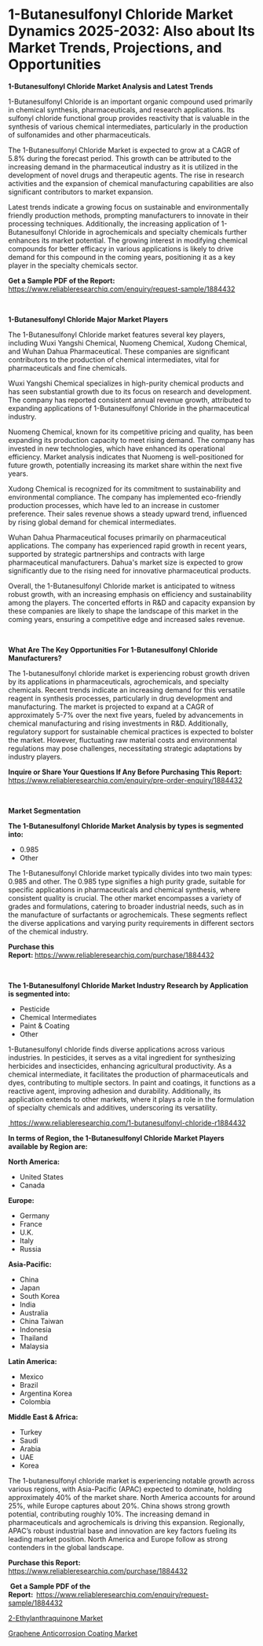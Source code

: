 <p><h1>1-Butanesulfonyl Chloride Market Dynamics 2025-2032: Also about Its Market Trends, Projections, and Opportunities</h1></p><p><strong>1-Butanesulfonyl Chloride Market Analysis and Latest Trends</strong></p>
<p><p>1-Butanesulfonyl Chloride is an important organic compound used primarily in chemical synthesis, pharmaceuticals, and research applications. Its sulfonyl chloride functional group provides reactivity that is valuable in the synthesis of various chemical intermediates, particularly in the production of sulfonamides and other pharmaceuticals.</p><p>The 1-Butanesulfonyl Chloride Market is expected to grow at a CAGR of 5.8% during the forecast period. This growth can be attributed to the increasing demand in the pharmaceutical industry as it is utilized in the development of novel drugs and therapeutic agents. The rise in research activities and the expansion of chemical manufacturing capabilities are also significant contributors to market expansion.</p><p>Latest trends indicate a growing focus on sustainable and environmentally friendly production methods, prompting manufacturers to innovate in their processing techniques. Additionally, the increasing application of 1-Butanesulfonyl Chloride in agrochemicals and specialty chemicals further enhances its market potential. The growing interest in modifying chemical compounds for better efficacy in various applications is likely to drive demand for this compound in the coming years, positioning it as a key player in the specialty chemicals sector.</p></p>
<p><strong>Get a Sample PDF of the Report:&nbsp;</strong> <a href="https://www.reliableresearchiq.com/enquiry/request-sample/1884432?utm_campaign=1088&utm_medium=2&utm_source=Github&utm_content=ia&utm_term=04022025&utm_id=1-butanesulfonyl-chloride">https://www.reliableresearchiq.com/enquiry/request-sample/1884432</a></p>
<p>&nbsp;</p>
<p><strong>1-Butanesulfonyl Chloride Major Market Players</strong></p>
<p><p>The 1-Butanesulfonyl Chloride market features several key players, including Wuxi Yangshi Chemical, Nuomeng Chemical, Xudong Chemical, and Wuhan Dahua Pharmaceutical. These companies are significant contributors to the production of chemical intermediates, vital for pharmaceuticals and fine chemicals.</p><p>Wuxi Yangshi Chemical specializes in high-purity chemical products and has seen substantial growth due to its focus on research and development. The company has reported consistent annual revenue growth, attributed to expanding applications of 1-Butanesulfonyl Chloride in the pharmaceutical industry.</p><p>Nuomeng Chemical, known for its competitive pricing and quality, has been expanding its production capacity to meet rising demand. The company has invested in new technologies, which have enhanced its operational efficiency. Market analysis indicates that Nuomeng is well-positioned for future growth, potentially increasing its market share within the next five years.</p><p>Xudong Chemical is recognized for its commitment to sustainability and environmental compliance. The company has implemented eco-friendly production processes, which have led to an increase in customer preference. Their sales revenue shows a steady upward trend, influenced by rising global demand for chemical intermediates.</p><p>Wuhan Dahua Pharmaceutical focuses primarily on pharmaceutical applications. The company has experienced rapid growth in recent years, supported by strategic partnerships and contracts with large pharmaceutical manufacturers. Dahua's market size is expected to grow significantly due to the rising need for innovative pharmaceutical products.</p><p>Overall, the 1-Butanesulfonyl Chloride market is anticipated to witness robust growth, with an increasing emphasis on efficiency and sustainability among the players. The concerted efforts in R&D and capacity expansion by these companies are likely to shape the landscape of this market in the coming years, ensuring a competitive edge and increased sales revenue.</p></p>
<p>&nbsp;</p>
<p><strong>What Are The Key Opportunities For 1-Butanesulfonyl Chloride Manufacturers?</strong></p>
<p><p>The 1-butanesulfonyl chloride market is experiencing robust growth driven by its applications in pharmaceuticals, agrochemicals, and specialty chemicals. Recent trends indicate an increasing demand for this versatile reagent in synthesis processes, particularly in drug development and manufacturing. The market is projected to expand at a CAGR of approximately 5-7% over the next five years, fueled by advancements in chemical manufacturing and rising investments in R&D. Additionally, regulatory support for sustainable chemical practices is expected to bolster the market. However, fluctuating raw material costs and environmental regulations may pose challenges, necessitating strategic adaptations by industry players.</p></p>
<p><strong>Inquire or Share Your Questions If Any Before Purchasing This Report:</strong> <a href="https://www.reliableresearchiq.com/enquiry/pre-order-enquiry/1884432?utm_campaign=1088&utm_medium=2&utm_source=Github&utm_content=ia&utm_term=04022025&utm_id=1-butanesulfonyl-chloride">https://www.reliableresearchiq.com/enquiry/pre-order-enquiry/1884432</a></p>
<p>&nbsp;</p>
<p><strong>Market Segmentation</strong></p>
<p><strong>The 1-Butanesulfonyl Chloride Market Analysis by types is segmented into:</strong></p>
<p><ul><li>0.985</li><li>Other</li></ul></p>
<p><p>The 1-Butanesulfonyl Chloride market typically divides into two main types: 0.985 and other. The 0.985 type signifies a high purity grade, suitable for specific applications in pharmaceuticals and chemical synthesis, where consistent quality is crucial. The other market encompasses a variety of grades and formulations, catering to broader industrial needs, such as in the manufacture of surfactants or agrochemicals. These segments reflect the diverse applications and varying purity requirements in different sectors of the chemical industry.</p></p>
<p><strong>Purchase this Report:&nbsp;</strong><a href="https://www.reliableresearchiq.com/purchase/1884432?utm_campaign=1088&utm_medium=2&utm_source=Github&utm_content=ia&utm_term=04022025&utm_id=1-butanesulfonyl-chloride">https://www.reliableresearchiq.com/purchase/1884432</a></p>
<p>&nbsp;</p>
<p><strong>The 1-Butanesulfonyl Chloride Market Industry Research by Application is segmented into:</strong></p>
<p><ul><li>Pesticide</li><li>Chemical Intermediates</li><li>Paint & Coating</li><li>Other</li></ul></p>
<p><p>1-Butanesulfonyl chloride finds diverse applications across various industries. In pesticides, it serves as a vital ingredient for synthesizing herbicides and insecticides, enhancing agricultural productivity. As a chemical intermediate, it facilitates the production of pharmaceuticals and dyes, contributing to multiple sectors. In paint and coatings, it functions as a reactive agent, improving adhesion and durability. Additionally, its application extends to other markets, where it plays a role in the formulation of specialty chemicals and additives, underscoring its versatility.</p></p>
<p><a href="https://www.reliableresearchiq.com/1-butanesulfonyl-chloride-r1884432?utm_campaign=1088&utm_medium=2&utm_source=Github&utm_content=ia&utm_term=04022025&utm_id=1-butanesulfonyl-chloride">&nbsp;https://www.reliableresearchiq.com/1-butanesulfonyl-chloride-r1884432</a></p>
<p><strong>In terms of Region, the 1-Butanesulfonyl Chloride Market Players available by Region are:</strong></p>
<p>
    <p> <strong> North America: </strong>
        <ul>
            <li>United States</li>
            <li>Canada</li>
        </ul>
        </p> 
    <p> <strong> Europe: </strong>
        <ul>
            <li>Germany</li>
            <li>France</li>
            <li>U.K.</li>
            <li>Italy</li>
            <li>Russia</li>
        </ul>
        </p> 
    <p> <strong> Asia-Pacific: </strong>
        <ul>
            <li>China</li>
            <li>Japan</li>
            <li>South Korea</li>
            <li>India</li>
            <li>Australia</li>
            <li>China Taiwan</li>
            <li>Indonesia</li>
            <li>Thailand</li>
            <li>Malaysia</li>
        </ul>
        </p> 
    <p> <strong> Latin America: </strong>
        <ul>
            <li>Mexico</li>
            <li>Brazil</li>
            <li>Argentina Korea</li>
            <li>Colombia</li>
        </ul>
        </p> 
    <p> <strong> Middle East & Africa: </strong>
        <ul>
            <li>Turkey</li>
            <li>Saudi</li>
            <li>Arabia</li>
            <li>UAE</li>
            <li>Korea</li>
        </ul>
    </p>
    </p>
<p><p>The 1-butanesulfonyl chloride market is experiencing notable growth across various regions, with Asia-Pacific (APAC) expected to dominate, holding approximately 40% of the market share. North America accounts for around 25%, while Europe captures about 20%. China shows strong growth potential, contributing roughly 10%. The increasing demand in pharmaceuticals and agrochemicals is driving this expansion. Regionally, APAC’s robust industrial base and innovation are key factors fueling its leading market position. North America and Europe follow as strong contenders in the global landscape.</p></p>
<p><strong>Purchase this Report: </strong><a href="https://www.reliableresearchiq.com/purchase/1884432?utm_campaign=1088&utm_medium=2&utm_source=Github&utm_content=ia&utm_term=04022025&utm_id=1-butanesulfonyl-chloride">https://www.reliableresearchiq.com/purchase/1884432</a></p>
<p>&nbsp;<strong>Get a Sample PDF of the Report:&nbsp;&nbsp;</strong><a href="https://www.reliableresearchiq.com/enquiry/request-sample/1884432?utm_campaign=1088&utm_medium=2&utm_source=Github&utm_content=ia&utm_term=04022025&utm_id=1-butanesulfonyl-chloride">https://www.reliableresearchiq.com/enquiry/request-sample/1884432</a></p>
<p><strong></strong></p>
<p><p><a href="https://github.com/muvdibezuh/Market-Research-Report-List-1/blob/main/2-ethylanthraquinone-market.md?utm_campaign=1088&utm_medium=2&utm_source=Github&utm_content=ia&utm_term=04022025&utm_id=1-butanesulfonyl-chloride">2-Ethylanthraquinone Market</a></p><p><a href="https://github.com/dailyspunj47/Market-Research-Report-List-1/blob/main/graphene-anticorrosion-coating-market.md?utm_campaign=1088&utm_medium=2&utm_source=Github&utm_content=ia&utm_term=04022025&utm_id=1-butanesulfonyl-chloride">Graphene Anticorrosion Coating Market</a></p></p>